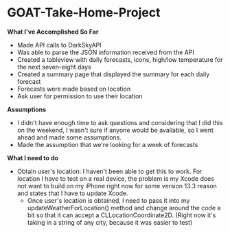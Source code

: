 # GOAT-Take-Home-Project

<b>What I've Accomplished So Far</b>
- Made API calls to DarkSkyAPI
- Was able to parse the JSON information received from the API
- Created a tableview with daily forecasts, icons, high/low temperature for the next seven-eight days 
- Created a summary page that displayed the summary for each daily forecast
- Forecasts were made based on location 
- Ask user for permission to use their location

<b>Assumptions</b>
- I didn't have enough time to ask questions and considering that I did this on the weekend, I wasn't sure if anyone would be available, so I went ahead and made some assumptions.
- Made the assumption that we're looking for a week of forecasts

<b>What I need to do</b>
- Obtain user's location: I haven't been able to get this to work. For location I have to test on a real device, the problem is my Xcode does not want to build on my iPhone right now for some version 13.3 reason and states that I have to update Xcode.
  - Once user's location is obtained, I need to pass it into my updateWeatherForLocation() method and change around the code a bit so that it can accept a CLLocationCoordinate2D. (Right now it's taking in a string of any city, because it was easier to test)
